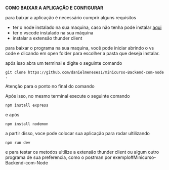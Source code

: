 **COMO BAIXAR A APLICAÇÃO E CONFIGURAR**


para baixar a aplicação é necessário cumprir alguns requisitos

* ter o node instalado na sua maquina, caso não tenha pode instalar [aqui](https://nodejs.org/en/download)
* ter o vscode instalado na sua máquina
* instalar a extensão thunder client

para baixar o programa na sua maquina, você pode iniciar abrindo o vs code e clicando em open folder para escolher a pasta que deseja instalar.

após isso abra um terminal e digite o seguinte comando

````
git clone https://github.com/danielmeneses1/minicurso-Backend-com-node .
````

Atenção para o ponto no final do comando

Após isso, no mesmo terminal execute o seguinte comando
````
npm install express
````
e após 
````
npm install nodemon
````



a partir disso, voce pode colocar sua aplicação para rodar ultilizando 

````
npm run dev
````

e para testar os metodos ultilize a extensão thunder client ou algum outro programa de sua preferencia, como o postman por exemplo#Minicurso-Backend-com-Node
